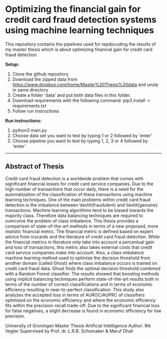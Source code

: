 # Optimizing the financial gain for credit card fraud detection systems using machine learning techniques

This repository contains the pipelines used for repdocuding the results of my master thesis which is about optimizing financial gain for credit card fraud detection. 

**Setup:**
1. Clone the github repository
2. Download the zipped data from https://www.dropbox.com/home/Master%20Thesis%20data and unzip in same directory
2. Create a folder 'data' and put both data files in this folder.
3. Download requirements with the following command: pip3 install -r requirements.txt
4. Follow run instructions

**Run instructions:**
1. python3 main.py
2. Choose data set you want to test by typing 1 or 2 followed by 'enter'
3. Choose pipeline you want to test by typing 1, 2, 3 or 4 followed by 'enter'
---
## Abstract of Thesis
Credit card fraud detection is a worldwide problem that comes with significant financial losses for credit card service companies. Due to the high number of transactions that occur daily, there is a need for the automatization of the classification of these transactions using machine learning techniques. One of the main problems within credit card fraud detection is the imbalance between \textit{fraudulent} and \textit{genuine} transactions. Machine learning algorithms tend to be biased towards the majority class. Therefore data balancing techniques are required to overcome the problem of class imbalance. This thesis provides a comparison of state-of-the-art methods in terms of a new proposed, more realistic financial metric. The financial metric is defined based on expert advice from icscards and the literature of credit card fraud detection. While the financial metrics in literature only take into account a percentual gain and loss of transactions, this metric also takes external costs that credit card service companies make into account. Also, a class imbalance machine learning method used to optimize the decision threshold from another domain (called Ghost) where class imbalance occurs is trained on credit card fraud data. Ghost finds the optimal decision threshold combined with a Random Forest classifier. The results showed that boosting methods using implicit balancing techniques perform state-of-the-art results both in terms of the number of correct classifications and in terms of economic efficiency resulting in near-to-perfect classification. This study also analyzes the accepted loss in terms of AUROC/AUPRC of classifiers optimized on the economic efficiency and where the economic efficiency fits within the precision-recall trade-off. Due to the significant financial loss for false negatives, a slight decrease is found in economic efficiency for low precision. 

University of Groningen Master Thesis Artificial Intelligence
Author: Rik Vegter
Supervised by Prof. dr. L.R.B. Schomaker & Maruf Dhali
